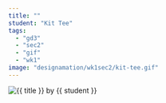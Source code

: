 ```yaml
---
title: ""
student: "Kit Tee"
tags:
  - "gd3"
  - "sec2"
  - "gif"
  - "wk1"
image: "designamation/wk1sec2/kit-tee.gif"
---
```


<img src="{{urls.media}}/{{ image }}" alt="{{ title }}"/>
by {{ student }}

